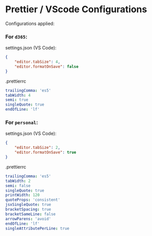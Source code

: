 # Prettier / VScode Configurations

Configurations applied:

### For `d365`:

settings.json (VS Code):

```json
{
    "editor.tabSize": 4,
    "editor.formatOnSave": false
}
```

.prettierrc

```yaml
trailingComma: 'es5'
tabWidth: 4
semi: true
singleQuote: true
endOfLine: 'lf'
```

### For `personal`:

settings.json (VS Code):

```json
{
    "editor.tabSize": 2,
    "editor.formatOnSave": true
}
```

.prettierrc

```yaml
trailingComma: 'es5'
tabWidth: 2
semi: false
singleQuote: true
printWidth: 120
quoteProps: 'consistent'
jsxSingleQuote: true
bracketSpacing: true
bracketSameLine: false
arrowParens: 'avoid'
endOfLine: 'lf'
singleAttributePerLine: true
```
